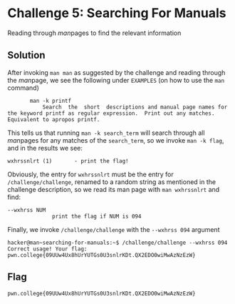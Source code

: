 # Challenge 5: Searching For Manuals
Reading through *man*pages to find the relevant information
## Solution
After invoking `man man` as suggested by the challenge and reading through the *man*page, we see the following under `EXAMPLES` (on how to use the `man` command)
```
       man -k printf
           Search  the  short  descriptions and manual page names for the keyword printf as regular expression.  Print out any matches.  Equivalent to apropos printf.
```
This tells us that running `man -k search_term` will search through all *man*pages for any matches of the `search_term`, so we invoke `man -k flag`, and in the results we see:
```
wxhrssnlrt (1)       - print the flag!
```
Obviously, the entry for `wxhrssnlrt`  must be the entry for `/challenge/challenge`, renamed to a random string as mentioned in the challenge description, so we read its man page with `man wxhrssnlrt` and find:
```
--wxhrss NUM
              print the flag if NUM is 094
```
Finally, we invoke `/challenge/challenge` with the `--wxhrss 094` argument
```
hacker@man~searching-for-manuals:~$ /challenge/challenge --wxhrss 094
Correct usage! Your flag: pwn.college{09UUw4Ux8hUrYUTGs0U3snlrKDt.QX2EDO0wiMwAzNzEzW}
```
## Flag
`pwn.college{09UUw4Ux8hUrYUTGs0U3snlrKDt.QX2EDO0wiMwAzNzEzW}`